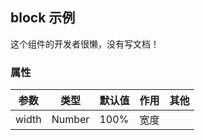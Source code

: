 ## block 示例

这个组件的开发者很懒，没有写文档！
### 属性

参数     | 类型 | 默认值 | 作用 | 其他
-------- | --- | --- | --- | ---
width | Number | 100% | 宽度 | 